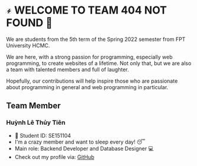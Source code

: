 # <img src="https://github.com/fptu-team-404-not-found/.github/blob/main/profile/imgs/team-logo.png" width="3%"> WELCOME TO TEAM 404 NOT FOUND :wave:

We are students from the 5th term of the Spring 2022 semester from FPT University HCMC. 

We are here, with a strong passion for programming, especially web programming, to create websites of a lifetime. Not only that, but we are also a team with talented members and full of laughter. 

Hopefully, our contributions will help inspire those who are passionate about programming in general and web programming in particular.

## Team Member

### Huỳnh Lê Thủy Tiên
- :bookmark: Student ID: SE151104
- I'm a crazy member and want to sleep every day! :sleeping:	
- Main role: Backend Developer and Database Designer :computer:
- Check out my profile via: [GitHub](https://github.com/tienhuynh-tn)
